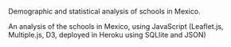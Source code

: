  Demographic and statistical analysis of schools in Mexico. 
 
 An analysis of the schools in Mexico, using JavaScript (Leaflet.js, Multiple.js, D3, deployed in Heroku using SQLlite and JSON)
